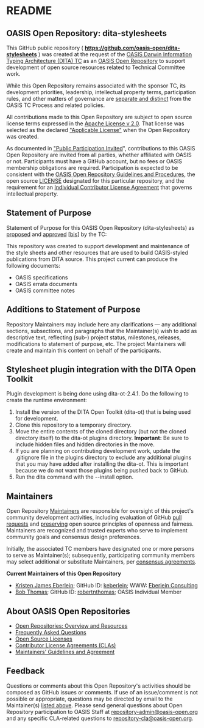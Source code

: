 <div>
<h1>README</h1>

<div>
<h2><a id="readme-general">OASIS Open Repository: dita-stylesheets</a></h2>

<p>This GitHub public repository ( <b><a href="https://github.com/oasis-open/dita-stylesheets">https://github.com/oasis-open/dita-stylesheets</a></b> ) was created at the request of the <a href="https://www.oasis-open.org/committees/dita/">OASIS Darwin Information Typing Architecture (DITA) TC</a> as an <a href="https://www.oasis-open.org/resources/open-repositories/">OASIS Open Repository</a> to support development of open source resources related to Technical Committee work.</p>

<p>While this Open Repository remains associated with the sponsor TC, its development priorities, leadership, intellectual property terms, participation rules, and other matters of governance are <a href="https://github.com/oasis-open/dita-stylesheets/blob/master/CONTRIBUTING.md#governance-distinct-from-oasis-tc-process">separate and distinct</a> from the OASIS TC Process and related policies.</p>

<p>All contributions made to this Open Repository are subject to open source license terms expressed in the <a href="https://www.oasis-open.org/sites/www.oasis-open.org/files/Apache-LICENSE-2.0.txt">Apache License v 2.0</a>.  That license was selected as the declared <a href="https://www.oasis-open.org/resources/open-repositories/licenses">"Applicable License"</a> when the Open Repository was created.</p>

<p>As documented in <a href="https://github.com/oasis-open/dita-stylesheets/blob/master/CONTRIBUTING.md#public-participation-invited">"Public Participation Invited</a>", contributions to this OASIS Open Repository are invited from all parties, whether affiliated with OASIS or not.  Participants must have a GitHub account, but no fees or OASIS membership obligations are required.  Participation is expected to be consistent with the <a href="https://www.oasis-open.org/policies-guidelines/open-repositories">OASIS Open Repository Guidelines and Procedures</a>, the open source <a href="https://github.com/oasis-open/dita-stylesheets/blob/master/LICENSE">LICENSE</a> designated for this particular repository, and the requirement for an <a href="https://www.oasis-open.org/resources/open-repositories/cla/individual-cla">Individual Contributor License Agreement</a> that governs intellectual property.</p>

</div>

<div>
<h2><a id="purposeStatement">Statement of Purpose</a></h2>

<p>Statement of Purpose for this OASIS Open Repository (dita-stylesheets) as <a href="https://lists.oasis-open.org/archives/dita/201612/msg00094.html">proposed</a> and <a href="https://lists.oasis-open.org/archives/dita/201612/msg00114.html">approved</a> [<a href="https://issues.oasis-open.org/browse/TCADMIN-2523">bis</a>] by the TC:</p>

<p>This repository was created to support development and maintenance of the style sheets and other resources that are used to build OASIS-styled publications from DITA source. This project current can produce the following documents:</p>

<ul>
<li>OASIS specifications</li>
<li>OASIS errata documents</li>
<li>OASIS committee notes</li>
</ul>

<!-- Develop and maintain the style sheets and other resources that are used to build OASIS-styled publications from DITA source. This project current can produce the following documents: ...
* OASIS specifications
* OASIS errata documents
* OASIS committee notes
 -->

<!--
d1: OASIS Open Repository: Developing style sheets and other resources that can be used to build OASIS-styled publications from DITA source
 -->


</div>

<div><h2><a id="purposeClarifications">Additions to Statement of Purpose</a></h2>

<p>Repository Maintainers may include here any clarifications &mdash; any additional sections, subsections, and paragraphs that the Maintainer(s) wish to add as descriptive text, reflecting (sub-) project status, milestones, releases, modifications to statement of purpose, etc.  The project Maintainers will create and maintain this content on behalf of the participants.</p>
</div>

<div><h2><a id="ditaOtIntegration">Stylesheet plugin integration with the DITA Open Toolkit</a></h2>
<p>Plugin development is being done using dita-ot-2.4.1. Do the following to create the runtime environment:</p>
<ol>
<li>Install the version of the DITA Open Toolkit (dita-ot) that is being used for development.</li>
<li>Clone this repository to a temporary directory.</li>
<li>Move the entire contents of the cloned directory (but not the cloned directory itself) to the dita-ot plugins directory. <b>Important:</b> Be sure to include hidden files and hidden directories in the move.</li>
<li>If you are planning on contributing development work, update the .gitignore file in the plugins directory to exclude any additional
plugins that you may have added after installing the dita-ot. This is important because we do not want those plugins being pushed back to GitHub.</li>
<li>Run the dita command with the --install option.</li>
</ol>
</div>

<div>
<h2><a id="maintainers">Maintainers</a></h2>

<p>Open Repository <a href="https://www.oasis-open.org/resources/open-repositories/maintainers-guide">Maintainers</a> are responsible for oversight of this project's community development activities, including evaluation of GitHub <a href="https://github.com/oasis-open/dita-stylesheets/blob/master/CONTRIBUTING.md#fork-and-pull-collaboration-model">pull requests</a> and <a href="https://www.oasis-open.org/policies-guidelines/open-repositories#repositoryManagement">preserving</a> open source principles of openness and fairness. Maintainers are recognized and trusted experts who serve to implement community goals and consensus design preferences.</p>

<p>Initially, the associated TC members have designated one or more persons to serve as Maintainer(s); subsequently, participating community members may select additional or substitute Maintainers, per <a href="https://www.oasis-open.org/resources/open-repositories/maintainers-guide#additionalMaintainers">consensus agreements</a>.</p>

<p><b><a id="currentMaintainers">Current Maintainers of this Open Repository</a></b></p>

<ul>

<li><a href="mailto:kris@eberleinconsulting.com">Kristen James Eberlein</a>; GitHub ID: <a href="https://github.com/keberlein">keberlein</a>; WWW: <a href="http://eberleinconsulting.com/">Eberlein Consulting</a></li>

<li><a href="mailto:bob.thomas@tagsmiths.com">Bob Thomas</a>; GitHub ID: <a href="https://github.com/robertnthomas">robertnthomas</a>; OASIS Individual Member</li>

<!--
<li><a href="mailto:luc.boutier@fastconnect.fr">Luc Boutier</a>; GitHub ID: <a href="https://github.com/lucboutier/">https://github.com/lucboutier/</a>; WWW: <a href="http://www.fastconnect.fr/">FastConnect SAS</a></li>  -->
</ul>

</div>

<div><h2><a id="aboutOpenRepos">About OASIS Open Repositories</a></h2>

<p><ul>
<li><a href="https://www.oasis-open.org/resources/open-repositories/">Open Repositories: Overview and Resources</a></li>
<li><a href="https://www.oasis-open.org/resources/open-repositories/faq">Frequently Asked Questions</a></li>
<li><a href="https://www.oasis-open.org/resources/open-repositories/licenses">Open Source Licenses</a></li>
<li><a href="https://www.oasis-open.org/resources/open-repositories/cla">Contributor License Agreements (CLAs)</a></li>
<li><a href="https://www.oasis-open.org/resources/open-repositories/maintainers-guide">Maintainers' Guidelines and Agreement</a></li>
</ul></p>

</div>

<div><h2><a id="feedback">Feedback</a></h2>

<p>Questions or comments about this Open Repository's activities should be composed as GitHub issues or comments. If use of an issue/comment is not possible or appropriate, questions may be directed by email to the Maintainer(s) <a href="#currentMaintainers">listed above</a>.  Please send general questions about Open Repository participation to OASIS Staff at <a href="mailto:repository-admin@oasis-open.org">repository-admin@oasis-open.org</a> and any specific CLA-related questions to <a href="mailto:repository-cla@oasis-open.org">repository-cla@oasis-open.org</a>.</p>

</div></div>

